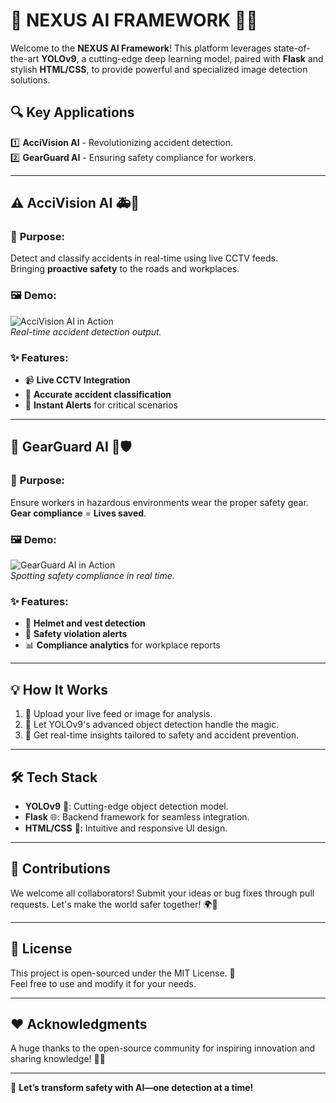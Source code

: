 # 🚀 **NEXUS AI FRAMEWORK** 🧠✨

Welcome to the **NEXUS AI Framework**! This platform leverages state-of-the-art **YOLOv9**, a cutting-edge deep learning model, paired with **Flask** and stylish **HTML/CSS**, to provide powerful and specialized image detection solutions.

## 🔍 **Key Applications**
1️⃣ **AcciVision AI** - Revolutionizing accident detection.  
2️⃣ **GearGuard AI** - Ensuring safety compliance for workers.

---

## ⚠️ **AcciVision AI** 🚑🚧

### 🎯 **Purpose**:
Detect and classify accidents in real-time using live CCTV feeds.  
Bringing **proactive safety** to the roads and workplaces.

### 🖼️ **Demo**:  
![AcciVision AI in Action](https://github.com/user-attachments/assets/ab4f8988-e698-411f-aab9-53a12dd78a9a)  
*Real-time accident detection output.*

### ✨ **Features**:
- 📹 **Live CCTV Integration**  
- 🛑 **Accurate accident classification**  
- 🚨 **Instant Alerts** for critical scenarios  

---

## 🦺 **GearGuard AI** 👷🛡️

### 🎯 **Purpose**:
Ensure workers in hazardous environments wear the proper safety gear.  
**Gear compliance** = **Lives saved**.

### 🖼️ **Demo**:  
![GearGuard AI in Action](https://github.com/user-attachments/assets/f5f54a0c-a0d4-4114-b4d6-bfcae8c4c6f6)  
*Spotting safety compliance in real time.*

### ✨ **Features**:
- 👷 **Helmet and vest detection**  
- 🔔 **Safety violation alerts**  
- 📊 **Compliance analytics** for workplace reports  

---

## 💡 **How It Works**
1. 🎥 Upload your live feed or image for analysis.  
2. 🧠 Let YOLOv9's advanced object detection handle the magic.  
3. 🚨 Get real-time insights tailored to safety and accident prevention.

---

## 🛠️ **Tech Stack**
- **YOLOv9** 🧠: Cutting-edge object detection model.  
- **Flask** 🌐: Backend framework for seamless integration.  
- **HTML/CSS** 🎨: Intuitive and responsive UI design.

---

## 🤝 **Contributions**
We welcome all collaborators! Submit your ideas or bug fixes through pull requests. Let's make the world safer together! 🌍💪

---

## 📜 **License**
This project is open-sourced under the MIT License. 📝  
Feel free to use and modify it for your needs.

---

## ❤️ **Acknowledgments**
A huge thanks to the open-source community for inspiring innovation and sharing knowledge! 🤗💡

---

🚀 **Let’s transform safety with AI—one detection at a time!**
